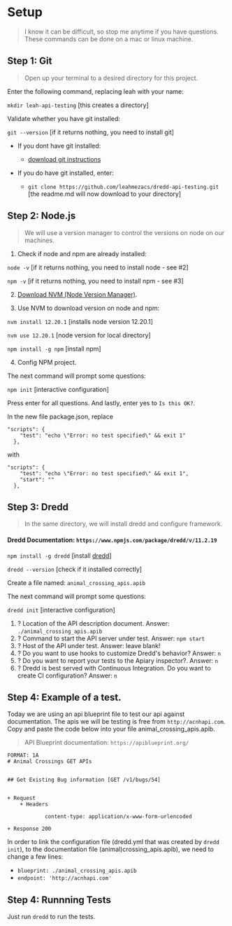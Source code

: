 # Setup 
> I know it can be difficult, so stop me anytime if you have questions. These commands can be done on a mac or linux machine.

## Step 1: Git
> Open up your terminal to a desired directory for this project. 

Enter the following command, replacing leah with your name:

`mkdir leah-api-testing` [this creates a directory] 

Validate whether you have git installed:

`git --version` [if it returns nothing, you need to install git]

- If you dont have git installed:
  - [download git instructions](https://git-scm.com/book/en/v2/Getting-Started-Installing-Git)

- If you do have git installed, enter: 
  - `git clone https://github.com/leahmezacs/dredd-api-testing.git` [the readme.md will now download to your directory]

## Step 2: Node.js
> We will use a version manager to control the versions on node on our machines. 

1. Check if node and npm are already installed:
   
`node -v` [if it returns nothing, you need to install node - see #2]

`npm -v` [if it returns nothing, you need to install npm - see #3]

2. [Download NVM (Node Version Manager)](https://github.com/nvm-sh/nvm#git-install).

3. Use NVM to download version on node and npm:

`nvm install 12.20.1` [installs node version 12.20.1]

`nvm use 12.20.1` [node version for local directory]

`npm install -g npm` [install npm]

4. Config NPM project.   

The next command will prompt some questions:

`npm init` [interactive configuration]

Press enter for all questions. And lastly, enter yes to `Is this OK?`.

In the new file package.json, replace 
```
"scripts": {
    "test": "echo \"Error: no test specified\" && exit 1"
  },
```
with
```
"scripts": {
    "test": "echo \"Error: no test specified\" && exit 1",
    "start": ""
  },
```

## Step 3: Dredd
> In the same directory, we will install dredd and configure framework.

#### Dredd Documentation: `https://www.npmjs.com/package/dredd/v/11.2.19`

`npm install -g dredd` [install [dredd]()]

`dredd --version` [check if it installed correctly]

Create a file named: `animal_crossing_apis.apib`

The next command will prompt some questions:

`dredd init` [interactive configuration]

1. ? Location of the API description document. Answer: `./animal_crossing_apis.apib`
2. ? Command to start the API server under test. Answer: `npm start`
3. ? Host of the API under test. Answer: leave blank!
4. ? Do you want to use hooks to customize Dredd's behavior? Answer: `n`
5. ? Do you want to report your tests to the Apiary inspector?. Answer: `n`
6. ? Dredd is best served with Continuous Integration. Do you want to create CI configuration? Answer: `n`

## Step 4: Example of a test.

Today we are using an api blueprint file to test our api against documentation. The apis we will be testing is free from `http://acnhapi.com`. Copy and paste the code below into your file animal_crossing_apis.apib.

>  API Blueprint documentation: `https://apiblueprint.org/`

```
FORMAT: 1A 
# Animal Crossings GET APIs 


## Get Existing Bug information [GET /v1/bugs/54]


+ Request
    + Headers

            content-type: application/x-www-form-urlencoded
       
+ Response 200
```

In order to link the configuration file (dredd.yml that was created by `dredd init`), to the documentation file (animal)crossing_apis.apib), we need to change a few lines:

- `blueprint: ./animal_crossing_apis.apib`
- `endpoint: 'http://acnhapi.com'`


## Step 4: Runnning Tests

Just run `dredd` to run the tests.
